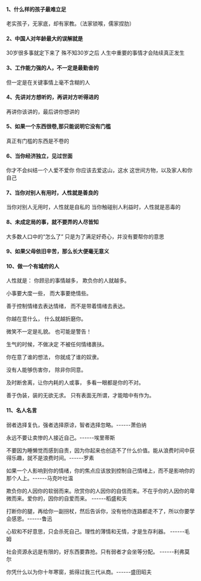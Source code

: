 #### 1、什么样的孩子最难立足
老实孩子，无家底，却有家教。（法家锁喉，儒家捏肋）

#### 2、中国人对年龄最大的误解就是
30岁很多事就定下来了
殊不知30岁之后
人生中重要的事情才会陆续真正发生

#### 3、工作能力强的人，不一定是最勤奋的
但一定是在关键事情上毫不含糊的人

#### 4、先讲对方想听的，再讲对方听得进的
再讲你该讲的，最后讲你想讲的

#### 5、如果一个东西很卷,那只能说明它没有门槛
真正有门槛的东西是不卷的

#### 6、当你经济独立，见过世面
你才不会纠结一个人爱不爱你
你应该去爱这山，这水
这世间方物，以及家人和你自己

#### 7、当你对别人有用时，人性就是善良的
当你对别人无用时，人性就是自私的
当你触碰别人利益时，人性就是恶毒的

#### 8、未成定局的事，就不要弄的人尽皆知
大多数人口中的“怎么了”
只是为了满足好奇心，并没有要帮你的意思

#### 9、如果父母依旧辛苦，那么长大便毫无意义

#### 10、做一个有城府的人

人性就是：
你顾忌的事情越多，
欺负你的人就越多。

小事要大度一些，
而大事要绝情些。

善于控制情绪去表达情绪，
而不是带着情绪去表达。

你越在意什么，
什么就越折磨你。

微笑不一定是礼貌。
也可能是警告！

生气的时候，不做决定
不被任何情绪裹扶。

你在意了谁的想法，
你就成了谁的奴隶。

没有人能够伤害你，
除非你同意。

及时断舍离，让你内耗的人或事，
多看一眼都是你的不对。

善于伪装，装的无欲无求。
只有表面无所谓，才能暗中有作为。

#### 11、名人名言
弱者选择复仇，强者选择原谅，智者选择忽略。------萧伯纳

永远不要让卖惨的人接近自己。------埃里蒂斯

不要因为睡懒觉而感到自责，因为你起来也创造不了什么价值。能从浪费时间中获得乐趣，就不是浪费时间。------罗素

如果一个人影响到你的情绪，你的焦点应该放到控制自己情绪上，而不是影响你的那个人上。------马克叶吐温

欺负你的人因你的软弱而来。欣赏你的人因你的自信而来。不在乎你的人因你的卑微而来。爱你的，因你的自爱而来。
------稻盛和夫

打断你的腿，再给你一副拐杖，然后告诉你，没有他你连路都走不了，所以你要学会感恩。------鲁迅

心软和不好意思，只会杀死自己。理性的薄情和无情，才是生存利器。
------毛姆

社会资源永远是有限的，好东西要靠抢。只有弱者才会坐等分配。
------利弗莫尔

你凭什么以为你十年寒窗，抵得过我三代从商。------盛田昭夫

